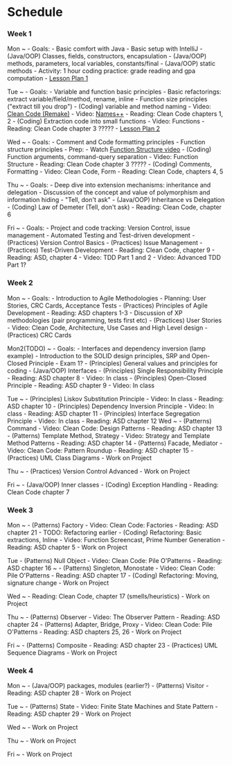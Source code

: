 # Schedule

### Week 1

Mon
  ~ - Goals:
        - Basic comfort with Java
        - Basic setup with IntelliJ
    - (Java/OOP) Classes, fields, constructors, encapsulation
    - (Java/OOP) methods, parameters, local variables, constants/final
    - (Java/OOP) static methods
    - Activity: 1 hour coding practice: grade reading and gpa computation
    - [Lesson Plan 1](lessonPlans/lessonPlanDay1.md)

Tue
  ~ - Goals:
        - Variable and function basic principles
        - Basic refactorings: extract variable/field/method, rename, inline
        - Function size principles ("extract till you drop")
    - (Coding) variable and method naming
        - Video: [Clean Code (Remake)](videos/01-clean_code.md)
        - Video: [Names++](videos/02-names.md)
        - Reading: Clean Code chapters 1, 2
    - (Coding) Extraction code into small functions
        - Video: Functions
        - Reading: Clean Code chapter 3 ?????
    - [Lesson Plan 2](lessonPlans/lessonPlanDay2.md)

Wed
  ~ - Goals:
        - Comment and Code formatting principles
        - Function structure principles
    - Prep:
        - Watch [Function Structure video](videos/05-function_structure.md)
    - (Coding) Function arguments, command-query separation
        - Video: Function Structure
        - Reading: Clean Code chapter 3 ?????
    - (Coding) Comments, Formatting
        - Video: Clean Code, Form
        - Reading: Clean Code, chapters 4, 5

Thu
  ~ - Goals:
        - Deep dive into extension mechanisms: inheritance and delegation
        - Discussion of the concept and value of polymorphism and information hiding
        - "Tell, don't ask"
    - (Java/OOP) Inheritance vs Delegation
    - (Coding) Law of Demeter (Tell, don't ask)
        - Reading: Clean Code, chapter 6

Fri
  ~ - Goals:
        - Project and code tracking: Version Control, issue management
        - Automated Testing and Test-driven development
    - (Practices) Version Control Basics
    - (Practices) Issue Management
    - (Practices) Test-Driven Development
        - Reading: Clean Code, chapter 9
        - Reading: ASD, chapter 4
        - Video: TDD Part 1 and 2
        - Video: Advanced TDD Part 1?

### Week 2

Mon
  ~ - Goals:
        - Introduction to Agile Methodologies
        - Planning: User Stories, CRC Cards, Acceptance Tests
    - (Practices) Principles of Agile Development
        - Reading: ASD chapters 1-3
        - Discussion of XP methodologies (pair programming, tests first etc)
    - (Practices) User Stories
        - Video: Clean Code, Architecture, Use Cases and High Level design
    - (Practices) CRC Cards


Mon2(TODO)
  ~ - Goals:
        - Interfaces and dependency inversion (lamp example)
        - Introduction to the SOLID design principles, SRP and Open-Closed Principle
    - Exam 1?
    - (Principles) General values and principles for coding
    - (Java/OOP) Interfaces
    - (Principles) Single Responsibility Principle
        - Reading: ASD chapter 8
        - Video: In class
    - (Principles) Open-Closed Principle
        - Reading: ASD chapter 9
        - Video: In class

Tue
  ~ - (Principles) Liskov Substitution Principle
        - Video: In class
        - Reading: ASD chapter 10
    - (Principles) Dependency Inversion Principle
        - Video: In class
        - Reading: ASD chapter 11
    - (Principles) Interface Segregation Principle
        - Video: In class
        - Reading: ASD chapter 12
Wed
  ~ - (Patterns) Command
        - Video: Clean Code: Design Patterns
        - Reading: ASD chapter 13
    - (Patterns) Template Method, Strategy
        - Video: Strategy and Template Method Patterns
        - Reading: ASD chapter 14
    - (Patterns) Facade, Mediator
        - Video: Clean Code: Pattern Roundup
        - Reading: ASD chapter 15
    - (Practices) UML Class Diagrams
    - Work on Project

Thu
  ~ - (Practices) Version Control Advanced
    - Work on Project

Fri
  ~ - (Java/OOP) Inner classes
    - (Coding) Exception Handling
        - Reading: Clean Code chapter 7

### Week 3

Mon
  ~ - (Patterns) Factory
        - Video: Clean Code: Factories
        - Reading: ASD chapter 21
    - TODO: Refactoring earlier
    - (Coding) Refactoring: Basic extractions, Inline
        - Video: Function Screencast, Prime Number Generation
        - Reading: ASD chapter 5
    - Work on Project

Tue
    - (Patterns) Null Object
        - Video: Clean Code: Pile O'Patterns
        - Reading: ASD chapter 16
  ~ - (Patterns) Singleton, Monostate
        - Video: Clean Code: Pile O'Patterns
        - Reading: ASD chapter 17
    - (Coding) Refactoring: Moving, signature change
    - Work on Project

Wed
  ~ - Reading: Clean Code, chapter 17 (smells/heuristics)
    - Work on Project

Thu
  ~ - (Patterns) Observer
        - Video: The Observer Pattern
        - Reading: ASD chapter 24
    - (Patterns) Adapter, Bridge, Proxy
        - Video: Clean Code: Pile O'Patterns
        - Reading: ASD chapters 25, 26
    - Work on Project

Fri
  ~ - (Patterns) Composite
        - Reading: ASD chapter 23
    - (Practices) UML Sequence Diagrams
    - Work on Project

### Week 4

Mon
  ~ - (Java/OOP) packages, modules (earlier?)
    - (Patterns) Visitor
        - Reading: ASD chapter 28
    - Work on Project

Tue
  ~ - (Patterns) State
        - Video: Finite State Machines and State Pattern
        - Reading: ASD chapter 29
    - Work on Project

Wed
  ~ - Work on Project

Thu
  ~ - Work on Project

Fri
  ~ - Work on Project
